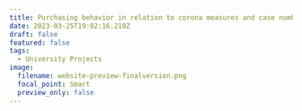 ```yaml
---
title: Purchasing behavior in relation to corona measures and case numbers
date: 2023-03-25T19:02:16.218Z
draft: false
featured: false
tags:
  - University Projects
image:
  filename: website-preview-finalversion.png
  focal_point: Smart
  preview_only: false
---
```

